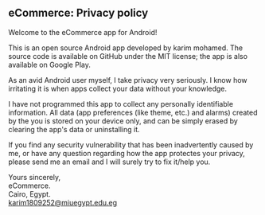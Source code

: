 ## eCommerce: Privacy policy

Welcome to the eCommerce app for Android!

This is an open source Android app developed by karim mohamed. The source code is available on GitHub under the MIT license; the app is also available on Google Play.

As an avid Android user myself, I take privacy very seriously.
I know how irritating it is when apps collect your data without your knowledge.

I have not programmed this app to collect any personally identifiable information. All data (app preferences (like theme, etc.) and alarms) created by the you is stored on your device only, and can be simply erased by clearing the app's data or uninstalling it.

If you find any security vulnerability that has been inadvertently caused by me, or have any question regarding how the app protectes your privacy, please send me an email and I will surely try to fix it/help you.

Yours sincerely,  
eCommerce.  
Cairo, Egypt.  
karim1809252@miuegypt.edu.eg
